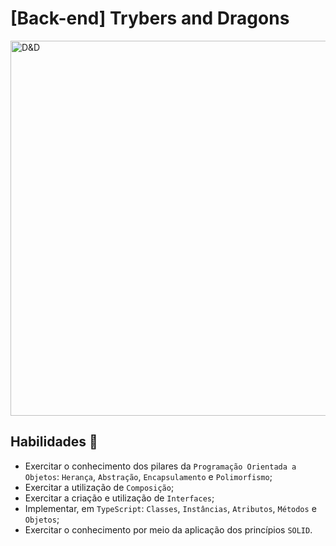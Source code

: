 # [Back-end] Trybers and Dragons



 <img align="center" alt="D&D" width="600" src="https://images.ctfassets.net/swt2dsco9mfe/G8hY5RaUUgMiwctolsI0K/1496009a9a957296d768d86e7503b5ca/157997_1920x1342.jpg?q=70" /> 

## Habilidades 🏹 

- Exercitar o conhecimento dos pilares da `Programação Orientada a Objetos`: `Herança`, `Abstração`, `Encapsulamento` e `Polimorfismo`;
- Exercitar a utilização de `Composição`;
- Exercitar a criação e utilização de `Interfaces`;
- Implementar, em `TypeScript`: `Classes`, `Instâncias`, `Atributos`, `Métodos` e `Objetos`;
- Exercitar o conhecimento por meio da aplicação dos princípios `SOLID`.


